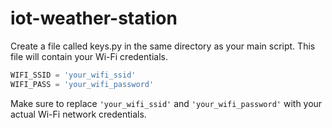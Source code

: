 # iot-weather-station

Create a file called keys.py in the same directory as your main script. This file will contain your Wi-Fi credentials.

```python
WIFI_SSID = 'your_wifi_ssid'
WIFI_PASS = 'your_wifi_password'
```
Make sure to replace `'your_wifi_ssid'` and `'your_wifi_password'` with your actual Wi-Fi network credentials.
